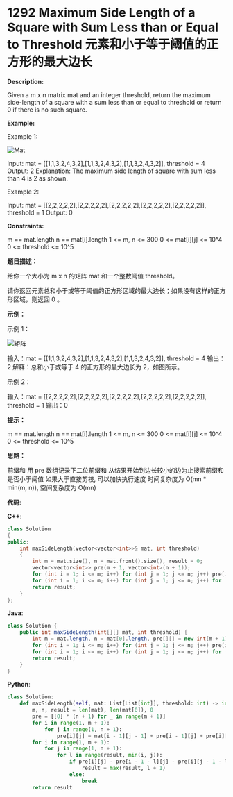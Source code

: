 # 1292 Maximum Side Length of a Square with Sum Less than or Equal to Threshold 元素和小于等于阈值的正方形的最大边长

__Description:__

Given a m x n matrix mat and an integer threshold, return the maximum side-length of a square with a sum less than or equal to threshold or return 0 if there is no such square.

__Example:__

Example 1:

![Mat](https://assets.leetcode.com/uploads/2019/12/05/e1.png)

Input: mat = [[1,1,3,2,4,3,2],[1,1,3,2,4,3,2],[1,1,3,2,4,3,2]], threshold = 4
Output: 2
Explanation: The maximum side length of square with sum less than 4 is 2 as shown.

Example 2:

Input: mat = [[2,2,2,2,2],[2,2,2,2,2],[2,2,2,2,2],[2,2,2,2,2],[2,2,2,2,2]], threshold = 1
Output: 0

__Constraints:__

m == mat.length
n == mat[i].length
1 <= m, n <= 300
0 <= mat\[i][j] <= 10^4
0 <= threshold <= 10^5

__题目描述：__

给你一个大小为 m x n 的矩阵 mat 和一个整数阈值 threshold。

请你返回元素总和小于或等于阈值的正方形区域的最大边长；如果没有这样的正方形区域，则返回 0 。

__示例：__

示例 1：

![矩阵](https://assets.leetcode-cn.com/aliyun-lc-upload/uploads/2019/12/15/e1.png)

输入：mat = [[1,1,3,2,4,3,2],[1,1,3,2,4,3,2],[1,1,3,2,4,3,2]], threshold = 4
输出：2
解释：总和小于或等于 4 的正方形的最大边长为 2，如图所示。

示例 2：

输入：mat = [[2,2,2,2,2],[2,2,2,2,2],[2,2,2,2,2],[2,2,2,2,2],[2,2,2,2,2]], threshold = 1
输出：0

__提示：__

m == mat.length
n == mat[i].length
1 <= m, n <= 300
0 <= mat\[i][j] <= 10^4
0 <= threshold <= 10^5

__思路：__

前缀和
用 pre 数组记录下二位前缀和
从结果开始到边长较小的边为止搜索前缀和是否小于阈值
如果大于直接剪枝, 可以加快执行速度
时间复杂度为 O(mn \* min(m, n)), 空间复杂度为 O(mn)

__代码__:

__C++__:

```C++
class Solution 
{
public:
    int maxSideLength(vector<vector<int>>& mat, int threshold) 
    {
        int m = mat.size(), n = mat.front().size(), result = 0;
        vector<vector<int>> pre(m + 1, vector<int>(n + 1));
        for (int i = 1; i <= m; i++) for (int j = 1; j <= n; j++) pre[i][j] = mat[i - 1][j - 1] + pre[i - 1][j] + pre[i][j - 1] - pre[i - 1][j - 1];
        for (int i = 1; i <= m; i++) for (int j = 1; j <= n; j++) for (int l = result; i > l and j > l; l++) if (pre[i][j] - pre[i - l - 1][j] - pre[i][j - 1 - l] + pre[i - l - 1][j - l - 1] <= threshold) result = max(result, l + 1); else break;
        return result;
    }
};
```

__Java__:

```Java
class Solution {
    public int maxSideLength(int[][] mat, int threshold) {
        int m = mat.length, n = mat[0].length, pre[][] = new int[m + 1][n + 1], result = 0;
        for (int i = 1; i <= m; i++) for (int j = 1; j <= n; j++) pre[i][j] = mat[i - 1][j - 1] + pre[i - 1][j] + pre[i][j - 1] - pre[i - 1][j - 1];
        for (int i = 1; i <= m; i++) for (int j = 1; j <= n; j++) for (int l = result; i > l && j > l; l++) if (pre[i][j] - pre[i - l - 1][j] - pre[i][j - 1 - l] + pre[i - l - 1][j - l - 1] <= threshold) result = Math.max(result, l + 1); else break;
        return result;
    }
}
```

__Python__:

```Python
class Solution:
    def maxSideLength(self, mat: List[List[int]], threshold: int) -> int:
        m, n, result = len(mat), len(mat[0]), 0
        pre = [[0] * (n + 1) for _ in range(m + 1)]
        for i in range(1, m + 1):
            for j in range(1, n + 1):
                pre[i][j] = mat[i - 1][j - 1] + pre[i - 1][j] + pre[i][j - 1] - pre[i - 1][j - 1]
        for i in range(1, m + 1):
            for j in range(1, n + 1):
                for l in range(result, min(i, j)):
                    if pre[i][j] - pre[i - 1 - l][j] - pre[i][j - 1 - l] + pre[i - 1 - l][j - 1 - l] <= threshold:
                        result = max(result, l + 1)
                    else:
                        break
        return result
```
